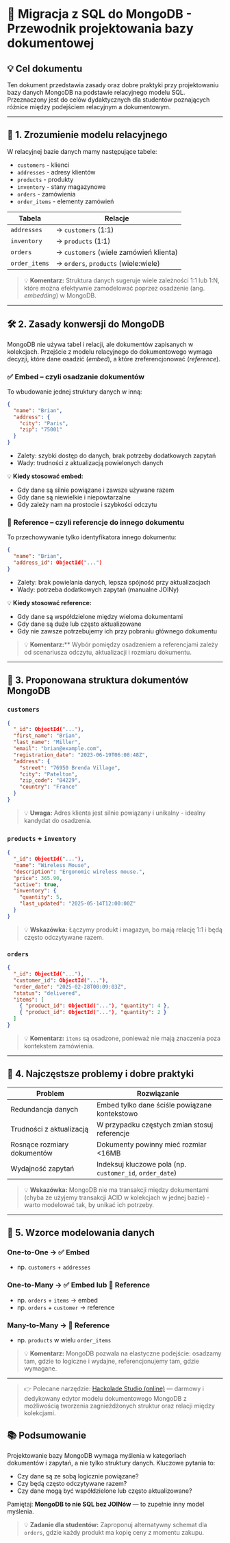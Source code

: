 # 📂 Migracja z SQL do MongoDB - Przewodnik projektowania bazy dokumentowej

## 💡 Cel dokumentu

Ten dokument przedstawia zasady oraz dobre praktyki przy projektowaniu bazy danych MongoDB na podstawie relacyjnego modelu SQL. Przeznaczony jest do celów dydaktycznych dla studentów poznających różnice między podejściem relacyjnym a dokumentowym.

---

## 📅 1. Zrozumienie modelu relacyjnego

W relacyjnej bazie danych mamy następujące tabele:

* `customers` - klienci
* `addresses` - adresy klientów
* `products` - produkty
* `inventory` - stany magazynowe
* `orders` - zamówienia
* `order_items` - elementy zamówień

| Tabela        | Relacje                                |
| ------------- | -------------------------------------- |
| `addresses`   | → `customers` (1:1)                    |
| `inventory`   | → `products` (1:1)                     |
| `orders`      | → `customers` (wiele zamówień klienta) |
| `order_items` | → `orders`, `products` (wiele\:wiele)  |

> 💡 **Komentarz:**
> Struktura danych sugeruje wiele zależności 1:1 lub 1\:N, które można efektywnie zamodelować poprzez osadzenie (ang. *embedding*) w MongoDB.

---

## 🛠️ 2. Zasady konwersji do MongoDB

MongoDB nie używa tabel i relacji, ale dokumentów zapisanych w kolekcjach. Przejście z modelu relacyjnego do dokumentowego wymaga decyzji, które dane osadzić (*embed*), a które zreferencjonować (*reference*).

### ✅ **Embed** – czyli osadzanie dokumentów

To wbudowanie jednej struktury danych w inną:

```json
{
  "name": "Brian",
  "address": {
    "city": "Paris",
    "zip": "75001"
  }
}
```

* Zalety: szybki dostęp do danych, brak potrzeby dodatkowych zapytań
* Wady: trudności z aktualizacją powielonych danych

💡 **Kiedy stosować embed:**

* Gdy dane są silnie powiązane i zawsze używane razem
* Gdy dane są niewielkie i niepowtarzalne
* Gdy zależy nam na prostocie i szybkości odczytu

### 🔗 **Reference** – czyli referencje do innego dokumentu

To przechowywanie tylko identyfikatora innego dokumentu:

```json
{
  "name": "Brian",
  "address_id": ObjectId("...")
}
```

* Zalety: brak powielania danych, lepsza spójność przy aktualizacjach
* Wady: potrzeba dodatkowych zapytań (manualne JOINy)

💡 **Kiedy stosować reference:**

* Gdy dane są współdzielone między wieloma dokumentami
* Gdy dane są duże lub często aktualizowane
* Gdy nie zawsze potrzebujemy ich przy pobraniu głównego dokumentu

> 💡 **Komentarz:**\*\*
> Wybór pomiędzy osadzeniem a referencjami zależy od scenariusza odczytu, aktualizacji i rozmiaru dokumentu.

---

## 📁 3. Proponowana struktura dokumentów MongoDB

### `customers`

```json
{
  "_id": ObjectId("..."),
  "first_name": "Brian",
  "last_name": "Miller",
  "email": "brian@example.com",
  "registration_date": "2023-06-19T06:08:48Z",
  "address": {
    "street": "76950 Brenda Village",
    "city": "Patelton",
    "zip_code": "84229",
    "country": "France"
  }
}
```

> 💡 **Uwaga:**
> Adres klienta jest silnie powiązany i unikalny - idealny kandydat do osadzenia.

### `products` + `inventory`

```json
{
  "_id": ObjectId("..."),
  "name": "Wireless Mouse",
  "description": "Ergonomic wireless mouse.",
  "price": 365.90,
  "active": true,
  "inventory": {
    "quantity": 5,
    "last_updated": "2025-05-14T12:00:00Z"
  }
}
```

> 💡 **Wskazówka:**
> Łączymy produkt i magazyn, bo mają relację 1:1 i będą często odczytywane razem.

### `orders`

```json
{
  "_id": ObjectId("..."),
  "customer_id": ObjectId("..."),
  "order_date": "2025-02-28T00:09:03Z",
  "status": "delivered",
  "items": [
    { "product_id": ObjectId("..."), "quantity": 4 },
    { "product_id": ObjectId("..."), "quantity": 2 }
  ]
}
```

> 💡 **Komentarz:**
> `items` są osadzone, ponieważ nie mają znaczenia poza kontekstem zamówienia.

---

## 🔧 4. Najczęstsze problemy i dobre praktyki

| Problem                     | Rozwiązanie                                              |
| --------------------------- | -------------------------------------------------------- |
| Redundancja danych          | Embed tylko dane ściśle powiązane kontekstowo            |
| Trudności z aktualizacją    | W przypadku częstych zmian stosuj referencje             |
| Rosnące rozmiary dokumentów | Dokumenty powinny mieć rozmiar <16MB                     |
| Wydajność zapytań           | Indeksuj kluczowe pola (np. `customer_id`, `order_date`) |

> 💡 **Wskazówka:**
> MongoDB nie ma transakcji między dokumentami (chyba że użyjemy transakcji ACID w kolekcjach w jednej bazie) - warto modelować tak, by unikać ich potrzeby.

---

## 🎯 5. Wzorce modelowania danych

### One-to-One → ✅ Embed

* np. `customers` + `addresses`

### One-to-Many → ✅ Embed lub 🔗 Reference

* np. `orders` + `items` → embed
* np. `orders` + `customer` → reference

### Many-to-Many → 🔗 Reference

* np. `products` w wielu `order_items`

> 💡 **Komentarz:**
> MongoDB pozwala na elastyczne podejście: osadzamy tam, gdzie to logiczne i wydajne, referencjonujemy tam, gdzie wymagane.

---

>
> 👉 Polecane narzędzie: [Hackolade Studio (online)](https://studio.hackolade.com/) — darmowy i dedykowany edytor modelu dokumentowego MongoDB z możliwością tworzenia zagnieżdżonych struktur oraz relacji między kolekcjami.



## 📚 Podsumowanie

Projektowanie bazy MongoDB wymaga myślenia w kategoriach dokumentów i zapytań, a nie tylko struktury danych. Kluczowe pytania to:

* Czy dane są ze sobą logicznie powiązane?
* Czy będą często odczytywane razem?
* Czy dane mogą być współdzielone lub często aktualizowane?

Pamiętaj: **MongoDB to nie SQL bez JOINów** — to zupełnie inny model myślenia.

> 💡 **Zadanie dla studentów:**
> Zaproponuj alternatywny schemat dla `orders`, gdzie każdy produkt ma kopię ceny z momentu zakupu.
